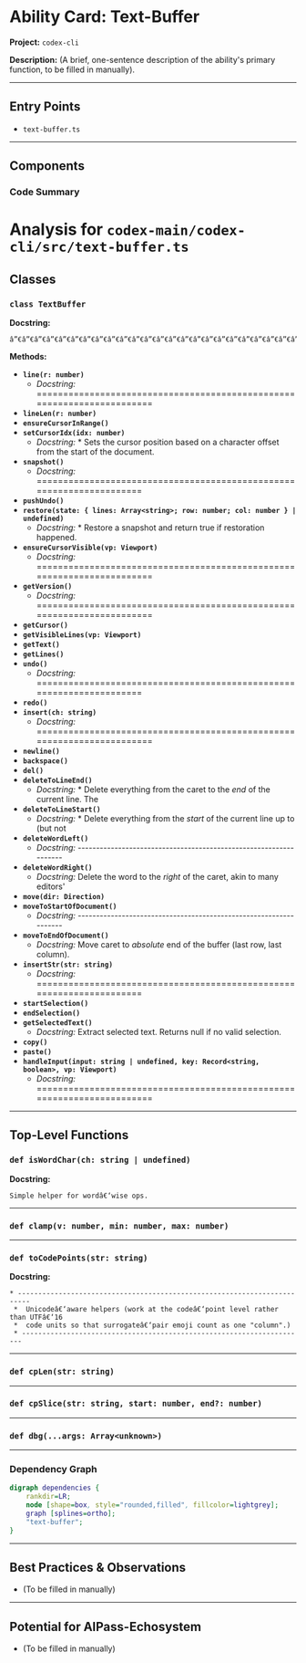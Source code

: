 
# Ability Card: Text-Buffer

**Project:** `codex-cli`

**Description:**
(A brief, one-sentence description of the ability's primary function, to be filled in manually).

---

## Entry Points

*   `text-buffer.ts`

---

## Components

### Code Summary

# Analysis for `codex-main/codex-cli/src/text-buffer.ts`

## Classes

### `class TextBuffer`

**Docstring:**
```
â”€â”€â”€â”€â”€â”€â”€â”€â”€â”€â”€â”€â”€â”€â”€â”€â”€â”€â”€â”€â”€â”€â”€â”€â”€â”€â”€â”€â”€â”€â”€â”€â”€â”€â”€â”€â”€â”€â”€â”€â”€â”€â”€â”€â”€â”€â”€â”€â”€â”€â”€â”€â”€â”€â”€â”€â”€â”€â”€â”€â”€â”€â”€â”€â”€â”€â”€â”€â”€â”€â”€â”€â”€â”€
```

**Methods:**

- **`line(r: number)`**
  - *Docstring:* =======================================================================
- **`lineLen(r: number)`**
- **`ensureCursorInRange()`**
- **`setCursorIdx(idx: number)`**
  - *Docstring:* * Sets the cursor position based on a character offset from the start of the document.
- **`snapshot()`**
  - *Docstring:* =====================================================================
- **`pushUndo()`**
- **`restore(state: { lines: Array<string>; row: number; col: number } | undefined)`**
  - *Docstring:* * Restore a snapshot and return true if restoration happened.
- **`ensureCursorVisible(vp: Viewport)`**
  - *Docstring:* =======================================================================
- **`getVersion()`**
  - *Docstring:* =======================================================================
- **`getCursor()`**
- **`getVisibleLines(vp: Viewport)`**
- **`getText()`**
- **`getLines()`**
- **`undo()`**
  - *Docstring:* =====================================================================
- **`redo()`**
- **`insert(ch: string)`**
  - *Docstring:* =======================================================================
- **`newline()`**
- **`backspace()`**
- **`del()`**
- **`deleteToLineEnd()`**
  - *Docstring:* * Delete everything from the caret to the *end* of the current line. The
- **`deleteToLineStart()`**
  - *Docstring:* * Delete everything from the *start* of the current line up to (but not
- **`deleteWordLeft()`**
  - *Docstring:* ------------------------------------------------------------------
- **`deleteWordRight()`**
  - *Docstring:* Delete the word to the *right* of the caret, akin to many editors'
- **`move(dir: Direction)`**
- **`moveToStartOfDocument()`**
  - *Docstring:* ------------------------------------------------------------------
- **`moveToEndOfDocument()`**
  - *Docstring:* Move caret to *absolute* end of the buffer (last row, last column).
- **`insertStr(str: string)`**
  - *Docstring:* =====================================================================
- **`startSelection()`**
- **`endSelection()`**
- **`getSelectedText()`**
  - *Docstring:* Extract selected text. Returns null if no valid selection.
- **`copy()`**
- **`paste()`**
- **`handleInput(input: string | undefined, key: Record<string, boolean>, vp: Viewport)`**
  - *Docstring:* =======================================================================

---

## Top-Level Functions

### `def isWordChar(ch: string | undefined)`

**Docstring:**
```
Simple helper for wordâ€‘wise ops.
```


---

### `def clamp(v: number, min: number, max: number)`


---

### `def toCodePoints(str: string)`

**Docstring:**
```
* -------------------------------------------------------------------------
 *  Unicodeâ€‘aware helpers (work at the codeâ€‘point level rather than UTFâ€‘16
 *  code units so that surrogateâ€‘pair emoji count as one "column".)
 * ----------------------------------------------------------------------
```


---

### `def cpLen(str: string)`


---

### `def cpSlice(str: string, start: number, end?: number)`


---

### `def dbg(...args: Array<unknown>)`


---



### Dependency Graph

```dot
digraph dependencies {
    rankdir=LR;
    node [shape=box, style="rounded,filled", fillcolor=lightgrey];
    graph [splines=ortho];
    "text-buffer";
}
```

---

## Best Practices & Observations

*   (To be filled in manually)

---

## Potential for AIPass-Echosystem

*   (To be filled in manually)

